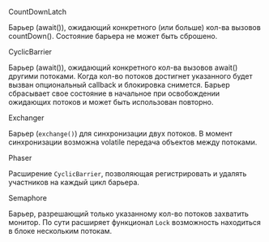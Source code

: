 CountDownLatch

Барьер (await()), ожидающий конкретного (или больше) кол-ва вызовов countDown(). Состояние барьера не может быть сброшено.

CyclicBarrier

Барьер (await()), ожидающий конкретного кол-ва вызовов await() другими потоками. Когда кол-во потоков достигнет указанного будет вызван опциональный callback и блокировка снимется. Барьер сбрасывает свое состояние в начальное при освобождении ожидающих потоков и может быть использован повторно.

Exchanger

Барьер (`exchange()`) для синхронизации двух потоков. В момент синхронизации возможна volatile передача объектов между потоками.

Phaser

Расширение `CyclicBarrier`, позволяющая регистрировать и удалять участников на каждый цикл барьера.

Semaphore

Барьер, разрешающий только указанному кол-во потоков захватить монитор. По сути расширяет функционал `Lock` возможность находиться в блоке нескольким потокам.